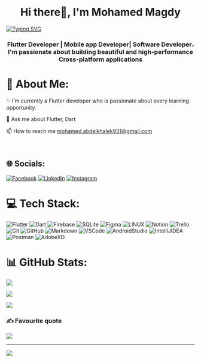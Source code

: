 <h1 align="center">Hi there👋, I'm Mohamed Magdy
</h1><a href="https://git.io/typing-svg"><img src="https://readme-typing-svg.demolab.com?font=fira+code&amp;pause=1000&amp;color=2FF78D&amp;center=true&amp;vCenter=true&amp;width=1000&amp;lines=Weclome+to+Mohamed's+Github!" alt="Typing SVG"></a>
<h3 align="center">Flutter Developer | Mobile app Developer| Software Developer، I'm passionate about building beautiful and high-performance Cross-platform applications
</h3>

# 💫 About Me:

✨ I’m currently a Flutter developer who is passionate about every learning opportunity.

💬 Ask me about Flutter, Dart

📫 How to reach me mohamed.abdelkhalek931@gmail.com

<br>

## 🌐 Socials:
[![Facebook](https://img.shields.io/badge/facebook-%230077B5.svg?logo=facebook&logoColor=white)](https://www.facebook.com/mido.magdy.501151?mibextid=ZbWKwL) [![LinkedIn](https://img.shields.io/badge/LinkedIn-%230077B5.svg?logo=linkedin&logoColor=white)](https://www.linkedin.com/in/mohamed-abdelkhaleq) [![Instagram](https://img.shields.io/badge/Instagram-%230077B5.svg?logo=instagram&logoColor=white)](https://instagram.com/mohamed.abd.elkhaleq?igshid=NzZlODBkYWE4Ng==) 


# 💻 Tech Stack:

![Flutter](https://img.shields.io/badge/Flutter-%2302569B.svg?style=flat&logo=Flutter&logoColor=white) ![Dart](https://img.shields.io/badge/dart-%230175C2.svg?style=flat&logo=dart&logoColor=white) ![Firebase](https://img.shields.io/badge/firebase-%23039BE5.svg?style=flat&logo=firebase) ![SQLite](https://img.shields.io/badge/sqlite-%2307405e.svg?style=flat&logo=sqlite&logoColor=white) ![Figma](https://img.shields.io/badge/figma-%23F24E1E.svg?style=flat&logo=figma&logoColor=white) ![LINUX](https://img.shields.io/badge/Linux-FCC624?style=flat&logo=linux&logoColor=black) ![Notion](https://img.shields.io/badge/Notion-%23000000.svg?style=flat&logo=notion&logoColor=white) ![Trello](https://img.shields.io/badge/Trello-%23026AA7.svg?style=flat&logo=Trello&logoColor=white) ![Git](https://img.shields.io/badge/git-%23F05033.svg?style=flat&logo=git&logoColor=white) ![GitHub](https://img.shields.io/badge/github-%23121011.svg?style=flat&logo=github&logoColor=white) ![Markdown](https://img.shields.io/badge/markdown-%23000000.svg?style=flat&logo=markdown&logoColor=white) ![VSCode](https://img.shields.io/badge/VSCode-%23007ACC.svg?style=flat&logo=visual-studio-code) ![AndroidStudio](https://img.shields.io/badge/AndroidStudio-%233DDC84.svg?style=flat&logo=android-studio&logoColor=white) ![IntelliJIDEA](https://img.shields.io/badge/IntelliJIDEA-%23000000.svg?style=flat&logo=intellij-idea&logoColor=white) ![Postman](https://img.shields.io/badge/Postman-FF6C37?style=flat&logo=postman&logoColor=white) ![AdobeXD](https://img.shields.io/badge/AdobeXD-%23FF26BE.svg?style=flat&logo=adobe-xd&logoColor=white) 

# 📊 GitHub Stats:
![](https://github-readme-streak-stats.herokuapp.com/?user=mohamed296&theme=dark&hide_border=true)

![](https://github-readme-stats.vercel.app/api?username=mohamed296&theme=dark&hide_border=true&include_all_commits=true&count_private=true) 

![](https://github-readme-stats.vercel.app/api/top-langs/?username=mohamed296&theme=dark&hide_border=true&include_all_commits=true&count_private=true&layout=compact)

### ✍️ Favourite quote

![](https://quotes-github-readme.vercel.app/api?type=vetical&theme=dark&quote=Things%20don%27t%20turn%20up%20in%20this%20world%20until%20somebody%20turns%20them%20up.&author=James%20A.%20Garfield)

---

[![](https://visitcount.itsvg.in/api?id=mohamed296&label=Profile%20Views&color=6&pretty=false)](https://visitcount.itsvg.in)
